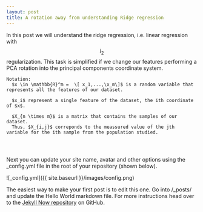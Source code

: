 ```yaml
---
layout: post
title: A rotation away from understanding Ridge regression
---
```

In this post we will understand the ridge regression, i.e. linear regression with $$l_2$$  regularization.
This task is simplified if we change our features performing a PCA rotation into the principal components coordinate 
system.

```
Notation:
  $x \in \mathbb{R}^m =  \[ x_1,...,\x_m\]$ is a random variable that represents all the features of our dataset.

  $x_i$ represent a single feature of the dataset, the ith coordinate of $x$.

  $X_{n \times m}$ is a matrix that contains the samples of our dataset.
  Thus, $X_{i,j}$ correponds to the meassured value of the jth variable for the ith sample from the population studied.

   


```

Next you can update your site name, avatar and other options using the _config.yml file in the root of your repository (shown below).

![_config.yml]({{ site.baseurl }}/images/config.png)

The easiest way to make your first post is to edit this one.
 Go into /_posts/ and update the Hello World markdown file. 
 For more instructions head over to the 
 [Jekyll Now repository](https://github.com/barryclark/jekyll-now) on GitHub.